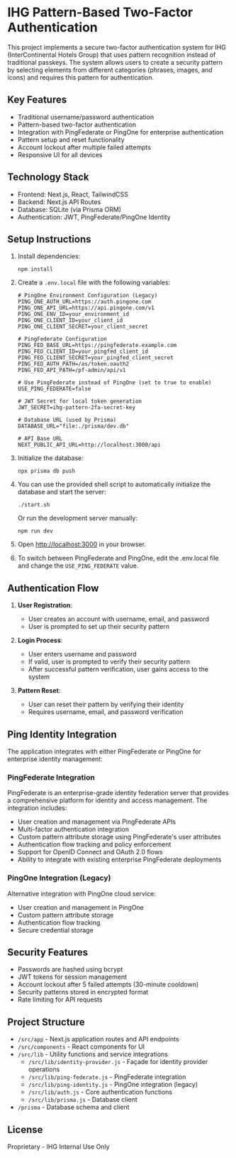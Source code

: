 # IHG Pattern-Based Two-Factor Authentication

This project implements a secure two-factor authentication system for IHG (InterContinental Hotels Group) that uses pattern recognition instead of traditional passkeys. The system allows users to create a security pattern by selecting elements from different categories (phrases, images, and icons) and requires this pattern for authentication.

## Key Features

- Traditional username/password authentication
- Pattern-based two-factor authentication
- Integration with PingFederate or PingOne for enterprise authentication
- Pattern setup and reset functionality
- Account lockout after multiple failed attempts
- Responsive UI for all devices

## Technology Stack

- Frontend: Next.js, React, TailwindCSS
- Backend: Next.js API Routes
- Database: SQLite (via Prisma ORM)
- Authentication: JWT, PingFederate/PingOne Identity

## Setup Instructions

1. Install dependencies:
   ```
   npm install
   ```

2. Create a `.env.local` file with the following variables:
   ```
   # PingOne Environment Configuration (Legacy)
   PING_ONE_AUTH_URL=https://auth.pingone.com
   PING_ONE_API_URL=https://api.pingone.com/v1
   PING_ONE_ENV_ID=your_environment_id
   PING_ONE_CLIENT_ID=your_client_id
   PING_ONE_CLIENT_SECRET=your_client_secret

   # PingFederate Configuration
   PING_FED_BASE_URL=https://pingfederate.example.com
   PING_FED_CLIENT_ID=your_pingfed_client_id
   PING_FED_CLIENT_SECRET=your_pingfed_client_secret
   PING_FED_AUTH_PATH=/as/token.oauth2
   PING_FED_API_PATH=/pf-admin/api/v1

   # Use PingFederate instead of PingOne (set to true to enable)
   USE_PING_FEDERATE=false

   # JWT Secret for local token generation
   JWT_SECRET=ihg-pattern-2fa-secret-key

   # Database URL (used by Prisma)
   DATABASE_URL="file:./prisma/dev.db"

   # API Base URL
   NEXT_PUBLIC_API_URL=http://localhost:3000/api
   ```

3. Initialize the database:
   ```
   npx prisma db push
   ```

4. You can use the provided shell script to automatically initialize the database and start the server:
   ```
   ./start.sh
   ```

   Or run the development server manually:
   ```
   npm run dev
   ```

5. Open [http://localhost:3000](http://localhost:3000) in your browser.

6. To switch between PingFederate and PingOne, edit the .env.local file and change the `USE_PING_FEDERATE` value.

## Authentication Flow

1. **User Registration**:
   - User creates an account with username, email, and password
   - User is prompted to set up their security pattern

2. **Login Process**:
   - User enters username and password
   - If valid, user is prompted to verify their security pattern
   - After successful pattern verification, user gains access to the system

3. **Pattern Reset**:
   - User can reset their pattern by verifying their identity
   - Requires username, email, and password verification

## Ping Identity Integration

The application integrates with either PingFederate or PingOne for enterprise identity management:

### PingFederate Integration

PingFederate is an enterprise-grade identity federation server that provides a comprehensive platform for identity and access management. The integration includes:

- User creation and management via PingFederate APIs
- Multi-factor authentication integration
- Custom pattern attribute storage using PingFederate's user attributes
- Authentication flow tracking and policy enforcement
- Support for OpenID Connect and OAuth 2.0 flows
- Ability to integrate with existing enterprise PingFederate deployments

### PingOne Integration (Legacy)

Alternative integration with PingOne cloud service:

- User creation and management in PingOne
- Custom pattern attribute storage
- Authentication flow tracking
- Secure credential storage

## Security Features

- Passwords are hashed using bcrypt
- JWT tokens for session management
- Account lockout after 5 failed attempts (30-minute cooldown)
- Security patterns stored in encrypted format
- Rate limiting for API requests

## Project Structure

- `/src/app` - Next.js application routes and API endpoints
- `/src/components` - React components for UI
- `/src/lib` - Utility functions and service integrations
  - `/src/lib/identity-provider.js` - Façade for identity provider operations
  - `/src/lib/ping-federate.js` - PingFederate integration
  - `/src/lib/ping-identity.js` - PingOne integration (legacy)
  - `/src/lib/auth.js` - Core authentication functions
  - `/src/lib/prisma.js` - Database client
- `/prisma` - Database schema and client

## License

Proprietary - IHG Internal Use Only